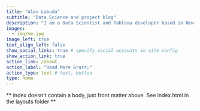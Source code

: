 ```yaml
---
title: "Alex Labuda"
subtitle: "Data Science and project blog"
description: "I am a Data Scientist and Tableau developer based in New York. I use data science to help decision-makers solve business problems and develop business intelligence tools to help them monitor success. I currently work for Zion & Zion, a marketing agency in Arizona."
images:
  - img/me.jpg
image_left: true
text_align_left: false
show_social_links: true # specify social accounts in site config
show_action_link: true
action_link: /about
action_label: "Read More &rarr;"
action_type: text # text, button
type: home
---
```


** index doesn't contain a body, just front matter above.
See index.html in the layouts folder **
